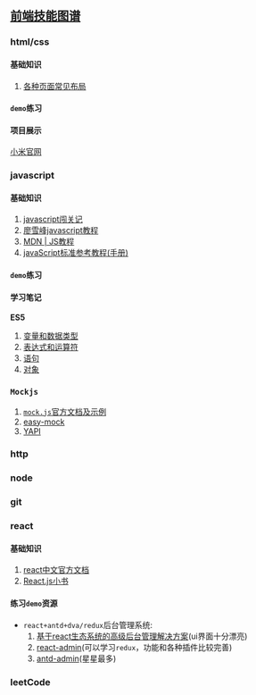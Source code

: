 ## [前端技能图谱](https://leohxj.gitbooks.io/front-end-database/content/)
### html/css
#### 基础知识
1. [各种页面常见布局](https://sweet-kk.github.io/css-layout/#/)
#### `demo`练习
#### 项目展示
[小米官网](https://wangkaiwd.github.io/html-css-layout/xiaomi/index.html)

### javascript
#### 基础知识
1. [javascript闯关记](https://github.com/stone0090/javascript-lessons)
2. [廖雪峰javascript教程](https://www.liaoxuefeng.com/wiki/001434446689867b27157e896e74d51a89c25cc8b43bdb3000)
3. [MDN | JS教程](https://developer.mozilla.org/zh-CN/docs/Web/JavaScript/A_re-introduction_to_JavaScript)
4. [javaScript标准参考教程(手册)](http://javascript.ruanyifeng.com/)

#### `demo`练习

#### 学习笔记
**ES5**
1. [变量和数据类型](https://github.com/wangkaiwd/webLearn/blob/master/javaScript/javaScript%E9%97%AF%E5%85%B3%E8%AE%B0/03.%20%E5%8F%98%E9%87%8F%E5%92%8C%E6%95%B0%E6%8D%AE%E7%B1%BB%E5%9E%8B/README.md)
2. [表达式和运算符](https://github.com/wangkaiwd/webLearn/blob/master/javaScript/javaScript%E9%97%AF%E5%85%B3%E8%AE%B0/04.%20%E8%A1%A8%E8%BE%BE%E5%BC%8F%E5%92%8C%E8%BF%90%E7%AE%97%E7%AC%A6/README.md)
3. [语句](https://github.com/wangkaiwd/webLearn/blob/master/javaScript/javaScript%E9%97%AF%E5%85%B3%E8%AE%B0/05.%20%E8%AF%AD%E5%8F%A5/README.md)
4. [对象](https://github.com/wangkaiwd/webLearn/blob/master/javaScript/javaScript%E9%97%AF%E5%85%B3%E8%AE%B0/06.%20%E5%AF%B9%E8%B1%A1/README.md)
### `Mockjs`
1. [`mock.js`官方文档及示例](http://mockjs.com/)
2. [easy-mock](https://easy-mock.com/)
3. [YAPI](http://yapi.demo.qunar.com/)
### http
### node
### git
### react
#### 基础知识
1. [react中文官方文档](https://doc.react-china.org/)
2. [React.js小书](http://huziketang.mangojuice.top/books/react/)
#### 练习`demo`资源
* `react+antd+dva/redux`后台管理系统:
  1. [基于react生态系统的高级后台管理解决方案](https://github.com/LANIF-UI/dva-boot-admin)(ui界面十分漂亮)
  2. [react-admin](https://github.com/yezihaohao/react-admin)(可以学习`redux`，功能和各种插件比较完善)
  3. [antd-admin](https://github.com/zuiidea/antd-admin)(星星最多)
### leetCode
